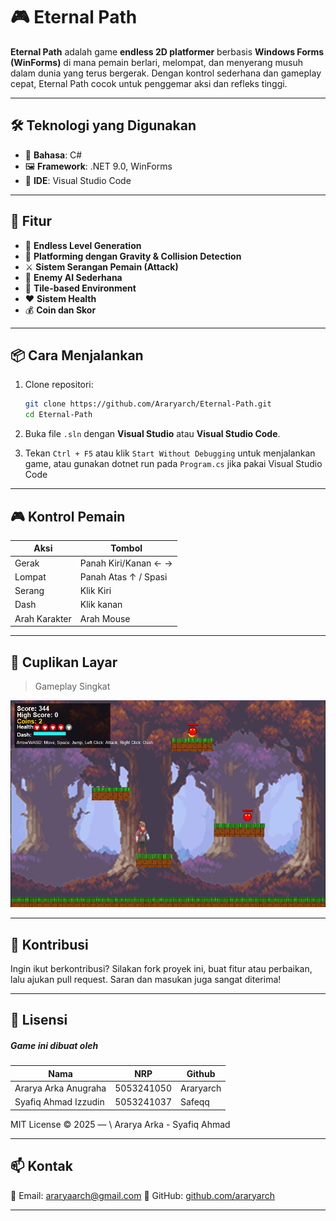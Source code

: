 # 🎮 Eternal Path

**Eternal Path** adalah game **endless 2D platformer** berbasis **Windows Forms (WinForms)** di mana pemain berlari, melompat, dan menyerang musuh dalam dunia yang terus bergerak. Dengan kontrol sederhana dan gameplay cepat, Eternal Path cocok untuk penggemar aksi dan refleks tinggi.

---

## 🛠️ Teknologi yang Digunakan

- 🧠 **Bahasa**: C#
- 🖼️ **Framework**: .NET 9.0, WinForms
- 🔧 **IDE**: Visual Studio Code

---

## 🚀 Fitur

- 🔁 **Endless Level Generation**
- 🦶 **Platforming dengan Gravity & Collision Detection**
- ⚔️ **Sistem Serangan Pemain (Attack)**
- 👾 **Enemy AI Sederhana**
- 🧱 **Tile-based Environment**
- ❤️ **Sistem Health**
- 💰 **Coin dan Skor**

---

## 📦 Cara Menjalankan

1. Clone repositori:

   ```bash
   git clone https://github.com/Araryarch/Eternal-Path.git
   cd Eternal-Path
   ```

2. Buka file `.sln` dengan **Visual Studio** atau **Visual Studio Code**.

3. Tekan `Ctrl + F5` atau klik `Start Without Debugging` untuk menjalankan game, atau gunakan dotnet run pada `Program.cs` jika pakai Visual Studio Code

---

## 🎮 Kontrol Pemain

| Aksi          | Tombol               |
| ------------- | -------------------- |
| Gerak         | Panah Kiri/Kanan ← → |
| Lompat        | Panah Atas ↑ / Spasi |
| Serang        | Klik Kiri            |
| Dash          | Klik kanan           |
| Arah Karakter | Arah Mouse           |

---

## 📸 Cuplikan Layar

> Gameplay Singkat

![Gameplay](./gameplay.png)

---

## 🤝 Kontribusi

Ingin ikut berkontribusi? Silakan fork proyek ini, buat fitur atau perbaikan, lalu ajukan pull request.
Saran dan masukan juga sangat diterima!

---

## 📃 Lisensi

##### Game ini dibuat oleh

| Nama                 | NRP        | Github    |
| -------------------- | ---------- | --------- |
| Ararya Arka Anugraha | 5053241050 | Araryarch |
| Syafiq Ahmad Izzudin | 5053241037 | Safeqq    |

MIT License © 2025 — \ Ararya Arka - Syafiq Ahmad

---

## 📫 Kontak

📧 Email: [araryaarch@gmail.com](mailto:araryaarch@gmail.com)
🐙 GitHub: [github.com/araryarch](https://github.com/araryarch)

---
